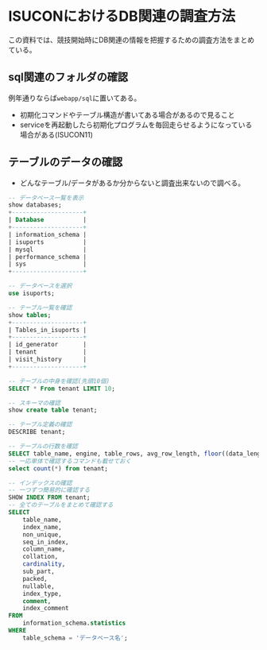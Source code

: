 # ISUCONにおけるDB関連の調査方法

この資料では、競技開始時にDB関連の情報を把握するための調査方法をまとめている。

## sql関連のフォルダの確認

例年通りならば`webapp/sql`に置いてある。

- 初期化コマンドやテーブル構造が書いてある場合があるので見ること
- serviceを再起動したら初期化プログラムを毎回走らせるようになっている場合がある(ISUCON11)

## テーブルのデータの確認

- どんなテーブル/データがあるか分からないと調査出来ないので調べる。

```sql
-- データベース一覧を表示
show databases;
+--------------------+
| Database           |
+--------------------+
| information_schema |
| isuports           |
| mysql              |
| performance_schema |
| sys                |
+--------------------+

-- データベースを選択
use isuports;

-- テーブル一覧を確認
show tables;
+--------------------+
| Tables_in_isuports |
+--------------------+
| id_generator       |
| tenant             |
| visit_history      |
+--------------------+

-- テーブルの中身を確認(先頭10個)
SELECT * From tenant LIMIT 10;

-- スキーマの確認
show create table tenant;

-- テーブル定義の確認
DESCRIBE tenant;

-- テーブルの行数を確認
SELECT table_name, engine, table_rows, avg_row_length, floor((data_length+index_length)/1024/1024) as allMB, floor((data_length)/1024/1024) as dMB, floor((index_length)/1024/1024) as iMB FROM information_schema.tables WHERE table_schema=database() ORDER BY (data_length+index_length) DESC;
-- 一応単体で確認するコマンドも載せておく
select count(*) from tenant;

-- インデックスの確認
-- 一つずつ簡易的に確認する
SHOW INDEX FROM tenant;
-- 全てのテーブルをまとめて確認する
SELECT
    table_name,
    index_name,
    non_unique,
    seq_in_index,
    column_name,
    collation,
    cardinality,
    sub_part,
    packed,
    nullable,
    index_type,
    comment,
    index_comment
FROM
    information_schema.statistics
WHERE
    table_schema = 'データベース名';
```
